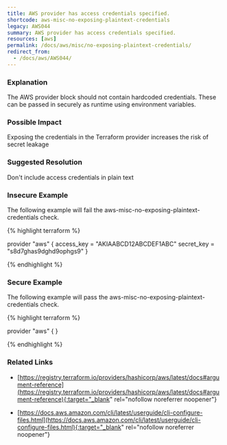 ```yaml
---
title: AWS provider has access credentials specified.
shortcode: aws-misc-no-exposing-plaintext-credentials
legacy: AWS044
summary: AWS provider has access credentials specified. 
resources: [aws] 
permalink: /docs/aws/misc/no-exposing-plaintext-credentials/
redirect_from: 
  - /docs/aws/AWS044/
---
```


### Explanation


The AWS provider block should not contain hardcoded credentials. These can be passed in securely as runtime using environment variables.


### Possible Impact
Exposing the credentials in the Terraform provider increases the risk of secret leakage

### Suggested Resolution
Don't include access credentials in plain text


### Insecure Example

The following example will fail the aws-misc-no-exposing-plaintext-credentials check.

{% highlight terraform %}

provider "aws" {
  access_key = "AKIAABCD12ABCDEF1ABC"
  secret_key = "s8d7ghas9dghd9ophgs9"
}

{% endhighlight %}



### Secure Example

The following example will pass the aws-misc-no-exposing-plaintext-credentials check.

{% highlight terraform %}

provider "aws" {
}

{% endhighlight %}



### Related Links


- [https://registry.terraform.io/providers/hashicorp/aws/latest/docs#argument-reference](https://registry.terraform.io/providers/hashicorp/aws/latest/docs#argument-reference){:target="_blank" rel="nofollow noreferrer noopener"}

- [https://docs.aws.amazon.com/cli/latest/userguide/cli-configure-files.html](https://docs.aws.amazon.com/cli/latest/userguide/cli-configure-files.html){:target="_blank" rel="nofollow noreferrer noopener"}


